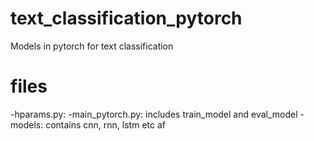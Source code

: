 # text_classification_pytorch
Models in pytorch for text classification

# files
-hparams.py: 
-main_pytorch.py: includes train_model and eval_model
-models: contains cnn, rnn, lstm etc af

